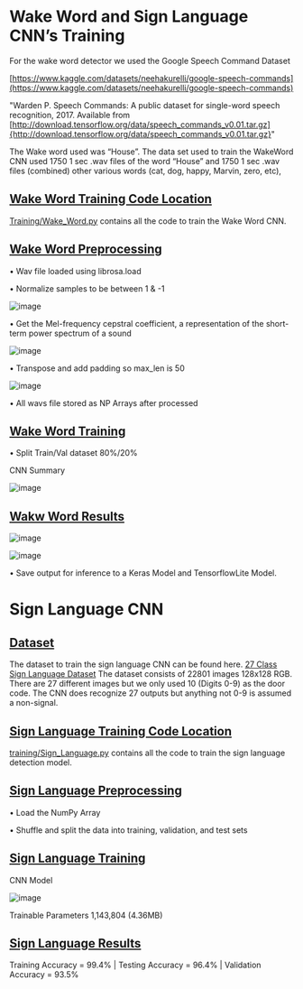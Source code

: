 <h1>Wake Word and Sign Language CNN’s Training</h1>

For the wake word detector we used the Google Speech Command Dataset

[https://www.kaggle.com/datasets/neehakurelli/google-speech-commands](https://www.kaggle.com/datasets/neehakurelli/google-speech-commands)

 "Warden P. Speech Commands: A public dataset for single-word
speech recognition, 2017. Available from
[http://download.tensorflow.org/data/speech_commands_v0.01.tar.gz]{http://download.tensorflow.org/data/speech_commands_v0.01.tar.gz}"

The Wake word used was “House”. The data set used to train the WakeWord CNN used 1750 1 sec .wav files of the word “House” and 1750 1 sec .wav files (combined) other various words (cat, dog, happy, Marvin, zero, etc),


<h2><ins>Wake Word Training Code Location</ins></h2>

[Training/Wake_Word.py](https://github.com/TC4451/Wake_word_sign_digits/blob/main/training/Sign_Language.py) contains all the code to train the Wake Word CNN.


<h2><ins>Wake Word Preprocessing</ins></h2>

•	Wav file loaded using librosa.load

•	Normalize samples to be between 1 & -1

![image](https://github.com/user-attachments/assets/49c34b67-2361-4327-87dc-6bd428a3d67e)

•	Get the Mel-frequency cepstral coefficient, a representation of the short-term power spectrum of a sound 

![image](https://github.com/user-attachments/assets/240a7c63-a344-423d-a2ef-9e215efea301)

•	Transpose and add padding so max_len is 50

![image](https://github.com/user-attachments/assets/265a63f7-8d36-4d55-b516-e7c46e8fbe00)

•	All wavs file stored as NP Arrays after processed

<h2><ins>Wake Word Training</ins></h2>

•	Split Train/Val dataset 80%/20%

CNN Summary 

![image](https://github.com/user-attachments/assets/1a375578-f641-46ad-a32d-725e0037d089)

<h2><ins>Wakw Word Results</ins></h2>

![image](https://github.com/user-attachments/assets/eb86e3fa-71d0-4d69-bafb-38252161a7fc)

![image](https://github.com/user-attachments/assets/cd38cc12-4348-4fe8-8966-2c1fb000c96d)

•	Save output for inference to a Keras Model and TensorflowLite Model.

<h1>Sign Language CNN</h1>

<h2><ins>Dataset</ins></h2>

The dataset to train the sign language CNN can be found here.
[27 Class Sign Language Dataset](https://www.kaggle.com/datasets/ardamavi/27-class-sign-language-dataset/discussion?sort=undefined)
The dataset consists of 22801 images 128x128 RGB.
There are 27 different images but we only used 10 (Digits 0-9) as the door code.
The CNN does recognize 27 outputs but anything not 0-9 is assumed a non-signal.

<h2><ins>Sign Language Training Code Location</ins></h2>

[training/Sign_Language.py](https://github.com/TC4451/Wake_word_sign_digits/blob/main/training/Sign_Language.py) contains all the code to train the sign language detection model.

<h2><ins>Sign Language Preprocessing</ins></h2>

•	Load the NumPy Array

•	Shuffle and split the data into training, validation, and test sets

<h2><ins>Sign Language Training</ins></h2>

CNN Model

![image](https://github.com/user-attachments/assets/2a4549ba-ce70-447a-824f-8fd0d666bb88)

Trainable Parameters 1,143,804 (4.36MB)

<h2><ins>Sign Language Results</ins></h2>

Training Accuracy = 99.4% | Testing Accuracy = 96.4% | Validation Accuracy = 93.5%






